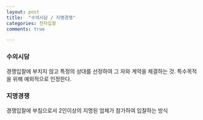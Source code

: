 ```yaml
---
layout: post
title:  "수의시담 / 지명경쟁"
categories: 전자입찰
comments: true

---
```


### 수의시담  

경쟁입찰에 부치지 않고 특정의 상대를 선정하여 그 자와 계약을 체결하는 것. 특수목적을 위해 예외적으로 인정한다.



### 지명경쟁

경쟁입찰에 부침으로서 2인이상의 지명된 업체가 참가하여 입찰하는 방식